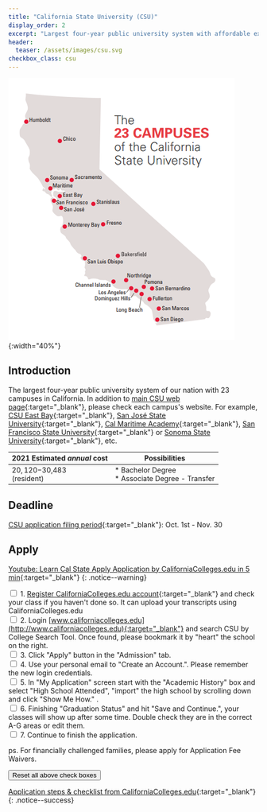 ```yaml
---
title: "California State University (CSU)"
display_order: 2
excerpt: "Largest four-year public university system with affordable expanses"
header:
  teaser: /assets/images/csu.svg
checkbox_class: csu
---
```

![UC campuses and labs](/assets/images/csu-campuses.png){:width="40%"}
## Introduction
The largest four-year public university system of our nation with 23 campuses in California. In addition to 
[main CSU web page](https://www.calstate.edu/){:target="_blank"}, please check each campus's website. For example, [CSU East Bay](https://www.csueastbay.edu/){:target="_blank"}, [San José State University](https://www.sjsu.edu/){:target="_blank"}, [Cal Maritime Academy](https://www.csum.edu/){:target="_blank"}, [San Francisco State University](https://www.sfsu.edu/){:target="_blank"} or [Sonoma State University](https://www.sonoma.edu/){:target="_blank"}, etc.

| 2021 Estimated <strong><em>annual</em></strong> cost| Possibilities | 
| ------------------------------------------------- | ----------------------------| 
|$20,120-$30,483<br>(resident)|* Bachelor Degree<br>* Associate Degree - Transfer|

## Deadline
[CSU application filing period](https://www2.calstate.edu/apply/Pages/application-dates-deadlines.aspx){:target="_blank"}:  Oct. 1st - Nov. 30

## Apply
[Youtube: Learn Cal State Apply Application by CaliforniaColleges.edu in 5 min](https://youtu.be/AUgeCNC_EcE){:target="_blank"} 
{: .notice--warning}

<input type="checkbox" id="{{page.checkbox_class}}-1" class="persisted"> 1. [Register CaliforniaColleges.edu account](https://docs.google.com/document/d/1vuqtfNEwHEyKLt6QSAUZvQmyJ71vqJsPAx22CopSbCg){:target="_blank"} and check your class if you haven't done so. It can upload your transcripts using CaliforniaColleges.edu
<br>
<input type="checkbox" id="{{page.checkbox_class}}-2" class="persisted"> 2. Login [www.californiacolleges.edu](http://www.californiacolleges.edu){:target="_blank"} and search CSU by College Search Tool.  Once found, please bookmark it by "heart" the school on the right.
<br>
<input type="checkbox" id="{{page.checkbox_class}}-3" class="persisted"> 3. Click "Apply" button in the "Admission" tab.
<br>
<input type="checkbox" id="{{page.checkbox_class}}-4" class="persisted"> 4. Use your personal email to "Create an Account.". Please remember the new login credentials.
<br>
<input type="checkbox" id="{{page.checkbox_class}}-5" class="persisted"> 5.  In "My Application" screen start with the "Academic History" box and select "High School Attended", "import" the high school by scrolling down and click "Show Me How." .
<br>
<input type="checkbox" id="{{page.checkbox_class}}-6" class="persisted"> 6. Finishing "Graduation Status" and hit "Save and Continue.", your classes will show up after some time.  Double check they are in the correct A-G areas or edit them.
<br>
<input type="checkbox" id="{{page.checkbox_class}}-7" class="persisted"> 7. Continue to finish the application.

ps. For financially challenged families, please apply for Application Fee Waivers.

<button name="clear-checkboxes" class="btn btn--warning" value="csu">Reset all above check boxes</button>

[Application steps & checklist from CaliforniaColleges.edu](https://www.californiacolleges.edu/#/college-application-checklist){:target="_blank"} 
{: .notice--success}

